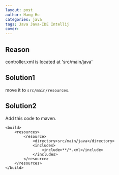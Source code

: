```yaml
---
layout: post
author: Hang Hu
categories: java
tags: Java Java-IDE Intellij 
cover: 
---
```


## Reason

controller.xml is located at 'src/main/java'
## Solution1

move it to `src/main/resources`.
## Solution2

Add this code to maven.
```
<build>  
    <resources>  
        <resource>  
            <directory>src/main/java</directory>  
            <includes>  
                <include>**/*.xml</include>  
            </includes>  
        </resource>  
    </resources>  
</build>  
```
